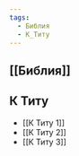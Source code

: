 ```yaml
---
tags:
  - Библия
  - К_Титу
---
```

## [[Библия]]
## К Титу
- [[К Титу 1]]
- [[К Титу 2]]
- [[К Титу 3]]
